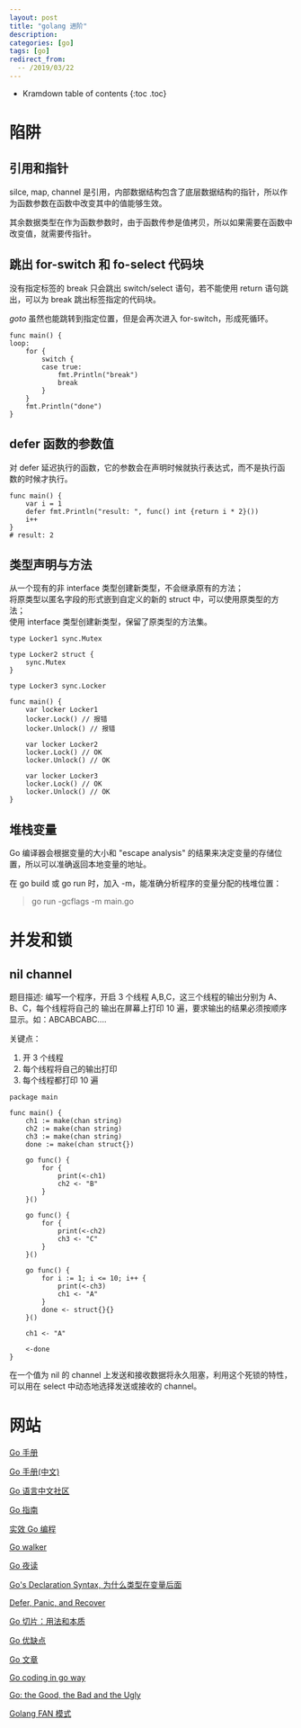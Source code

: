 ```yaml
---
layout: post
title: "golang 进阶"
description:
categories: [go]
tags: [go]
redirect_from:
  -- /2019/03/22
---
```


* Kramdown table of contents
{:toc .toc}

# 陷阱

## 引用和指针

silce, map, channel 是引用，内部数据结构包含了底层数据结构的指针，所以作为函数参数在函数中改变其中的值能够生效。

其余数据类型在作为函数参数时，由于函数传参是值拷贝，所以如果需要在函数中改变值，就需要传指针。

## 跳出 for-switch 和 fo-select 代码块

没有指定标签的 break 只会跳出 switch/select 语句，若不能使用 return 语句跳出，可以为 break 跳出标签指定的代码块。

*goto* 虽然也能跳转到指定位置，但是会再次进入 for-switch，形成死循环。

``` golang
func main() {
loop:
    for {
        switch {
        case true:
            fmt.Println("break")
            break
        }
    }
    fmt.Println("done")
}
```

## defer 函数的参数值

对 defer 延迟执行的函数，它的参数会在声明时候就执行表达式，而不是执行函数的时候才执行。

``` golang
func main() {
    var i = 1
    defer fmt.Println("result: ", func() int {return i * 2}())
    i++
}
# result: 2
```

## 类型声明与方法

从一个现有的非 interface 类型创建新类型，不会继承原有的方法；  
将原类型以匿名字段的形式嵌到自定义的新的 struct 中，可以使用原类型的方法；  
使用 interface 类型创建新类型，保留了原类型的方法集。

``` golang
type Locker1 sync.Mutex

type Locker2 struct {
    sync.Mutex
}

type Locker3 sync.Locker

func main() {
    var locker Locker1
    locker.Lock() // 报错
    locker.Unlock() // 报错

    var locker Locker2
    locker.Lock() // OK
    locker.Unlock() // OK

    var locker Locker3
    locker.Lock() // OK
    locker.Unlock() // OK
}
```

## 堆栈变量

Go 编译器会根据变量的大小和 "escape analysis" 的结果来决定变量的存储位置，所以可以准确返回本地变量的地址。

在 go build 或 go run 时，加入 -m，能准确分析程序的变量分配的栈堆位置：

> go run -gcflags -m main.go

# 并发和锁

## nil channel

题目描述: 编写一个程序，开启 3 个线程 A,B,C，这三个线程的输出分别为 A、B、C，每个线程将自己的 输出在屏幕上打印 10 遍，要求输出的结果必须按顺序显示。如：ABCABCABC....

关键点：  
1. 开 3 个线程
2. 每个线程将自己的输出打印
3. 每个线程都打印 10 遍

``` golang
package main

func main() {
    ch1 := make(chan string)
    ch2 := make(chan string)
    ch3 := make(chan string)
    done := make(chan struct{})

    go func() {
        for {
            print(<-ch1)
            ch2 <- "B"
        }
    }()

    go func() {
        for {
            print(<-ch2)
            ch3 <- "C"
        }
    }()

    go func() {
        for i := 1; i <= 10; i++ {
            print(<-ch3)
            ch1 <- "A"
        }
        done <- struct{}{}
    }()

    ch1 <- "A"

    <-done
}
```

在一个值为 nil 的 channel 上发送和接收数据将永久阻塞，利用这个死锁的特性，可以用在 select 中动态地选择发送或接收的 channel。

# 网站

[Go 手册](https://golang.google.cn/)

[Go 手册(中文)](https://go-zh.org/)

[Go 语言中文社区](https://github.com/Go-zh)

[Go 指南](https://tour.go-zh.org/list)

[实效 Go 编程](https://go-zh.org/doc/effective_go.html)

[Go walker](https://gowalker.org/)

[Go 夜读](https://github.com/developer-learning/reading-go)

[Go's Declaration Syntax, 为什么类型在变量后面](https://blog.go-zh.org/gos-declaration-syntax)

[Defer, Panic, and Recover](https://blog.go-zh.org/defer-panic-and-recover)

[Go 切片：用法和本质](https://blog.go-zh.org/go-slices-usage-and-internals#)

[Go 优缺点](https://bluxte.net/musings/2018/04/10/go-good-bad-ugly/)

[Go 文章](https://www.cnblogs.com/qcrao-2018/tag/Golang/)

[Go coding in go way](https://tonybai.com/2017/04/20/go-coding-in-go-way/)

[Go: the Good, the Bad and the Ugly](https://studygolang.com/articles/12907)

[Golang FAN 模式](https://segmentfault.com/a/1190000017182416)